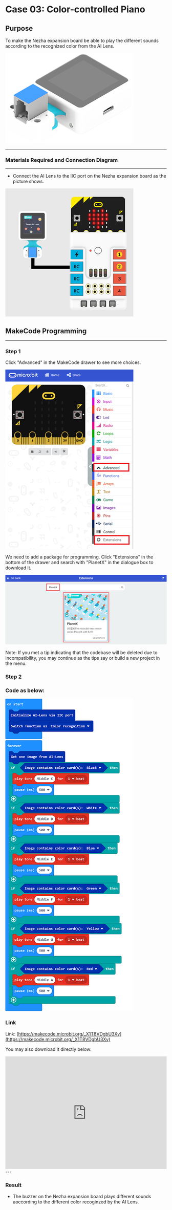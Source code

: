 # Case 03: Color-controlled Piano

## Purpose
To make the Nezha expansion board be able to play the different sounds according to the recognized color from the AI Lens. 

![](./images/05035_01.png)


---

### Materials Required and Connection Diagram
---

- Connect the AI Lens to the IIC port on the Nezha expansion board as the picture shows. 


![](./images/05035_01_03.png)



## MakeCode Programming 

---

### Step 1

Click "Advanced" in the MakeCode drawer to see more choices. 

![](./images/05001_04.png)

We need to add a package for programming. Click "Extensions" in the bottom of the drawer and search with "PlanetX" in the dialogue box to download it. 

![](./images/05001_05.png)

Note: If you met a tip indicating that the codebase will be deleted due to incompatibility, you may continue as the tips say or build a new project in the menu. 

### Step 2

### Code as below:

![](./images/05035_03_06.png)


### Link
Link: [https://makecode.microbit.org/_X1T8VDgbU3Xv](https://makecode.microbit.org/_X1T8VDgbU3Xv)

You may also download it directly below:

<div style="position:relative;height:0;padding-bottom:70%;overflow:hidden;"><iframe style="position:absolute;top:0;left:0;width:100%;height:100%;" src="https://makecode.microbit.org/#pub:_X1T8VDgbU3Xv" frameborder="0" sandbox="allow-popups allow-forms allow-scripts allow-same-origin"></iframe></div>  
---

### Result
- The buzzer on the Nezha expansion board plays different sounds aoccording to the different color recoginzed by the AI Lens.

